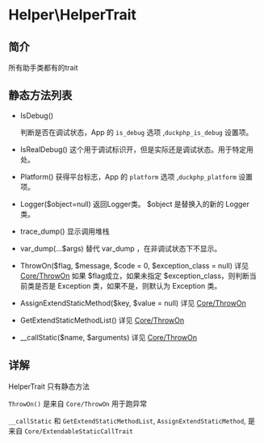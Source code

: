 # Helper\HelperTrait

## 简介
所有助手类都有的trait

## 静态方法列表
- IsDebug()

    判断是否在调试状态，App 的  `is_debug` 选项 ,`duckphp_is_debug` 设置项。
- IsRealDebug()
    这个用于调试标识开，但是实际还是调试状态。用于特定用处。
- Platform()
    获得平台标志，App 的  `platform` 选项 ,`duckphp_platform` 设置项。
- Logger($object=null)
    返回Logger类。
    $object 是替换入的新的 Logger 类。
- trace_dump()
    显示调用堆栈
- var_dump(...$args)
    替代 var_dump ，在非调试状态下不显示。
- ThrowOn($flag, $message, $code = 0, $exception_class = null) 详见 [Core/ThrowOn](Core-ThrowOn.md)
    如果 $flag成立，如果未指定 $exception_class，则判断当前类是否是 Exception 类，如果不是，则默认为 Exception 类。
- AssignExtendStaticMethod($key, $value = null)   详见 [Core/ThrowOn](Core-ExtendableStaticCallTrait.md)
- GetExtendStaticMethodList() 详见 [Core/ThrowOn](Core-ExtendableStaticCallTrait.md)
- __callStatic($name, $arguments) 详见 [Core/ThrowOn](Core-ExtendableStaticCallTrait.md)
## 详解

HelperTrait 只有静态方法

`ThrowOn()` 是来自 `Core/ThrowOn` 用于跑异常

`__callStatic` 和 `GetExtendStaticMethodList`, `AssignExtendStaticMethod`, 是 来自 `Core/ExtendableStaticCallTrait`
